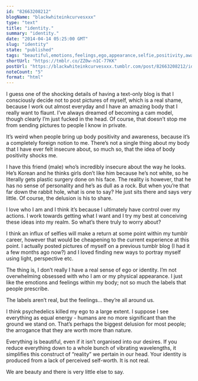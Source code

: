 ```yaml
---
id: "82663208212"
blogName: "blackwhiteinkcurvesxxx"
type: "text"
title: "identity."
summary: "identity."
date: "2014-04-14 05:25:00 GMT"
slug: "identity"
state: "published"
tags: "beautiful,emotions,feelings,ego,appearance,selfie,positivity,awareness,body image,self-worth"
shortUrl: "https://tmblr.co/ZZ0w-n1C-77KK"
postUrl: "https://blackwhiteinkcurvesxxx.tumblr.com/post/82663208212/identity"
noteCount: "5"
format: "html"
---
```


I guess one of the shocking details of having a text-only blog is that I consciously decide not to post pictures of myself, which is a real shame, because I work out almost everyday and I have an amazing body that I really want to flaunt. I’ve always dreamed of becoming a cam model, though clearly I’m just fucked in the head. Of course, that doesn’t stop me from sending pictures to people I know in private.

It’s weird when people bring up body positivity and awareness, because it’s a completely foreign notion to me. There’s not a single thing about my body that I have ever felt insecure about, so much so, that the idea of body positivity shocks me.

I have this friend (male) who’s incredibly insecure about the way he looks. He’s Korean and he thinks girls don’t like him because he’s not white, so he literally gets plastic surgery done on his face. The reality is however, that he has no sense of personality and he’s as dull as a rock. But when you’re that far down the rabbit hole, what is one to say? He just sits there and says very little. Of course, the delusion is his to share.

I love who I am and I think it’s because I ultimately have control over my actions. I work towards getting what I want and I try my best at conceiving these ideas into my realm. So what’s there truly to worry about?

I think an influx of selfies will make a return at some point within my tumblr career, however that would be cheapening to the current experience at this point. I actually posted pictures of myself on a previous tumblr blog (I had it a few months ago now?) and I loved finding new ways to portray myself using light, perspective etc.

The thing is, I don’t really I have a real sense of ego or identity. I’m not overwhelming obsessed with who I am or my physical appearance. I just like the emotions and feelings within my body; not so much the labels that people prescribe.

The labels aren’t real, but the feelings… they’re all around us.

I think psychedelics killed my ego to a large extent. I suppose I see everything as equal energy - humans are no more significant than the ground we stand on. That’s perhaps the biggest delusion for most people; the arrogance that they are worth more than nature.

Everything is beautiful, even if it isn’t organised into our desires. If you reduce everything down to a whole bunch of vibrating wavelengths, it simplifies this construct of “reality” we pertain in our head. Your identity is produced from a lack of perceived self-worth. It is not real.

We are beauty and there is very little else to say.